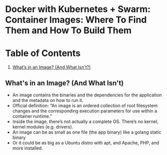 # Docker with Kubernetes + Swarm: Container Images: Where To Find Them and How To Build Them

# Table of Contents
1. [What’s in an Image? (And What Isn't?)](#WhatIsInImage)

## What's in an Image? (And What Isn't) <a name="WhatIsInImage"></a>
* An image contains the binaries and the dependencies for the application and the metadata on how to run it.
* Official definition: “An image is an ordered collection of root filesystem changes and the corresponding execution parameters for use within a container runtime.”
* Inside the image, there’s not actually a complete OS. There’s no kernel, kernel modules (e.g. drivers).
* An image can be as small as one file (the app binary) like a golang static binary
* Or it could be as big as a Ubuntu distro with apt, and Apache, PHP, and more installed.



